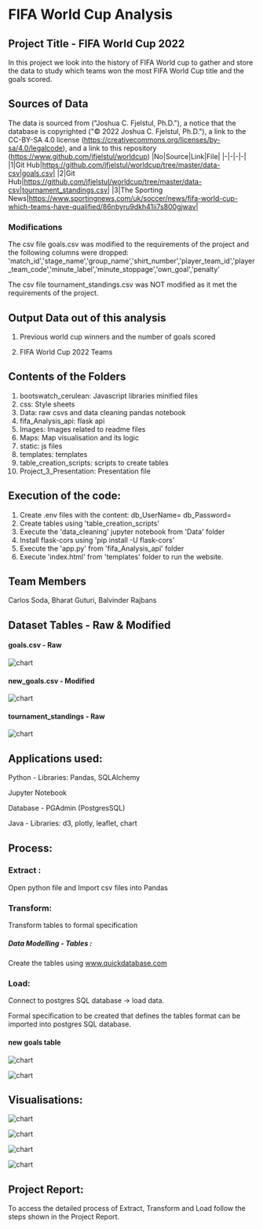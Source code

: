 # FIFA World Cup Analysis

## Project Title - FIFA World Cup 2022

In this project we look into the history of FIFA World cup to gather and store the data to study which teams won the most FIFA World Cup title and the goals scored.

## Sources of Data


The data is sourced from ("Joshua C. Fjelstul, Ph.D."), a notice that the database is copyrighted ("© 2022 Joshua C. Fjelstul, Ph.D."), a link to the CC-BY-SA 4.0 license (https://creativecommons.org/licenses/by-sa/4.0/legalcode), and a link to this repository (https://www.github.com/jfjelstul/worldcup)
|No|Source|Link|File|
|-|-|-|-|
|1|Git Hub|https://github.com/jfjelstul/worldcup/tree/master/data-csv|goals.csv|
|2|Git Hub|https://github.com/jfjelstul/worldcup/tree/master/data-csv|tournament_standings.csv|
|3|The Sporting News|https://www.sportingnews.com/uk/soccer/news/fifa-world-cup-which-teams-have-qualified/86nbyru9dkh41ii7s800gjwav|



### Modifications
The csv file goals.csv was modified to the requirements of the project and the following columns were dropped:
'match_id','stage_name','group_name','shirt_number','player_team_id','player_team_code','minute_label','minute_stoppage','own_goal','penalty'

The csv file tournament_standings.csv was NOT modified as it met the requirements of the project.

## Output Data out of this analysis

1. Previous world cup winners and the number of goals scored

2. FIFA World Cup 2022 Teams

## Contents of the Folders
1.  bootswatch_cerulean: Javascript libraries minified files
2.  css: Style sheets
3.  Data: raw csvs and data cleaning pandas notebook
4.  fifa_Analysis_api: flask api
5.  Images: Images related to readme files
6.  Maps: Map visualisation and its logic
7.  static: js files
8.  templates: templates
9.  table_creation_scripts: scripts to create tables
10. Project_3_Presentation: Presentation file

## Execution of the code:
1.  Create .env files with the content:
    db_UserName= <username>
    db_Password= <userpassword>
2.  Create tables using 'table_creation_scripts'
3.  Execute the 'data_cleaning' jupyter notebook from 'Data' folder
4.  Install flask-cors using 'pip install -U flask-cors'
4.  Execute the 'app.py' from 'fifa_Analysis_api' folder
5.  Execute 'index.html' from 'templates' folder to run the website.


## Team Members  	

Carlos Soda,
Bharat Guturi,
Balvinder Rajbans

## Dataset Tables - Raw & Modified

#### goals.csv - Raw

![chart](https://github.com/brajbans/Project_3/blob/main/Images/goals%20csv%20.png)

#### new_goals.csv - Modified

![chart](https://github.com/brajbans/Project_3/blob/main/Images/new%20goals%20csv%20.png)

#### tournament_standings - Raw

![chart](https://github.com/brajbans/Project_3/blob/main/Images/tournament_standings%20csv.png)

## Applications used:

Python - Libraries: Pandas, SQLAlchemy

Jupyter Notebook

Database - PGAdmin (PostgresSQL)

Java - Libraries: d3, plotly, leaflet, chart

## Process:

### Extract :

Open python file and Import csv files into Pandas 

### Transform:

Transform tables to formal specification

##### Data Modelling - Tables :

Create the tables using www.quickdatabase.com 

### Load:

Connect to postgres SQL database -> load data.

Formal specification to be created that defines the tables format can be imported into postgres SQL database.

#### new goals table
![chart](https://github.com/brajbans/Project_3/blob/main/Images/new%20goals%20table.png)

![chart](https://github.com/brajbans/Project_3/blob/main/Images/tournament_standings%20table.png)

## Visualisations:
![chart](https://github.com/brajbans/Project_3/blob/main/Images/World%20Cup%20Count.png)

![chart](https://github.com/brajbans/Project_3/blob/main/Images/Goals%20Scored.png)

![chart](https://github.com/brajbans/Project_3/blob/main/Images/Goals%20per%20year%20for%20each%20country.png)

![chart](https://github.com/brajbans/Project_3/blob/main/Images/map.png)


## Project Report:
To access the detailed process of Extract, Transform and Load follow the steps shown in the Project Report.

